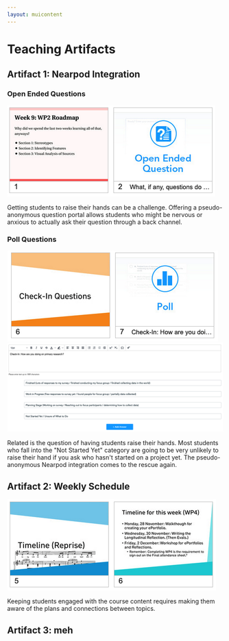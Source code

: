 ```yaml
---
layout: muicontent
---
```


# Teaching Artifacts

## Artifact 1: Nearpod Integration

### Open Ended Questions
![Two slides in a slide deck.  The first slide is an outline slide indicating what topics will be covered in the day's lecture.  The next slide is labelled Open Ended Question with a question mark.](res/openended.png)

Getting students to raise their hands can be a challenge.  Offering a pseudo-anonymous question portal allows students who might be nervous or anxious to actually ask their question through a back channel.

### Poll Questions
![Two slides in a slide deck.  The first slide is a title slide, with the header Check-In Questions.  The next slide is simply labelled as a Poll with a graph icon.](res/polls.png)
![An example poll, asking students how they are feeling on an assignment.  The available answers are Finished, Work in Progress, Planning Stage, and Not Started Yet.](res/question.png)

Related is the question of having students raise their hands.  Most students who fall into the "Not Started Yet" category are going to be very unlikely to raise their hand if you ask who hasn't started on a project yet.  The pseudo-anonymous Nearpod integration comes to the rescue again.

## Artifact 2: Weekly Schedule

![Two slides in a slide deck.  The first slide is a title slide, with the header Timeline (Reprise) and a line of sheet music.  The second slide includes a weekly timeline, showing the overarching task for each day.](res/timeline.png)

Keeping students engaged with the course content requires making them aware of the plans and connections between topics.

## Artifact 3: meh
